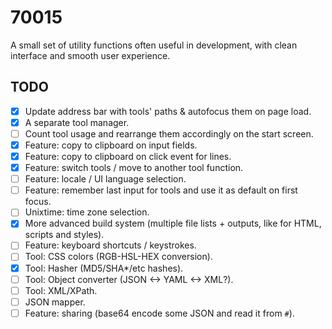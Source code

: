 # 70015
A small set of utility functions often useful in development, with clean interface and smooth user experience.

## TODO
* [x] Update address bar with tools' paths & autofocus them on page load.
* [x] A separate tool manager.
* [ ] Count tool usage and rearrange them accordingly on the start screen.
* [x] Feature: copy to clipboard on input fields.
* [x] Feature: copy to clipboard on click event for lines.
* [x] Feature: switch tools / move to another tool function.
* [ ] Feature: locale / UI language selection.
* [ ] Feature: remember last input for tools and use it as default on first focus.
* [ ] Unixtime: time zone selection.
* [x] More advanced build system (multiple file lists + outputs, like for HTML, scripts and styles).
* [ ] Feature: keyboard shortcuts / keystrokes.
* [ ] Tool: CSS colors (RGB-HSL-HEX conversion).
* [x] Tool: Hasher (MD5/SHA*/etc hashes).
* [ ] Tool: Object converter (JSON <-> YAML <-> XML?).
* [ ] Tool: XML/XPath.
* [ ] JSON mapper.
* [ ] Feature: sharing (base64 encode some JSON and read it from `#`).